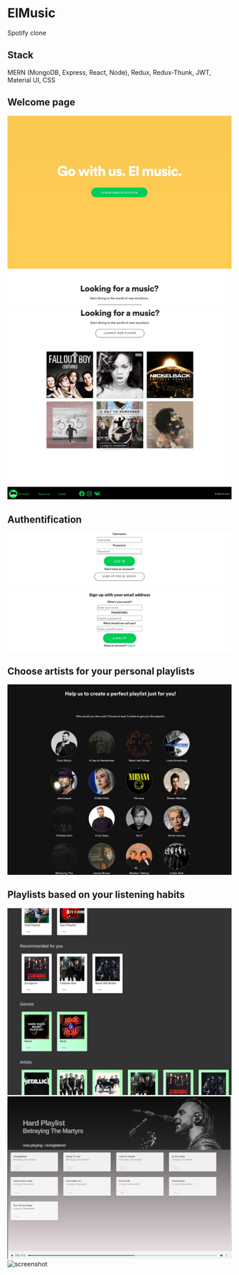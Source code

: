 # ElMusic
Spotify clone

## Stack
MERN (MongoDB, Express, React, Node), Redux, Redux-Thunk, JWT, Material UI, CSS 

## Welcome page

![screenshot](./frontend/public/images/welcomepage1.jpg)
![screenshot](./frontend/public/images/welcomepage2.jpg)

## Authentification

![screenshot](./frontend/public/images/login.jpg)
![screenshot](./frontend/public/images/signup.jpg)

## Choose artists for your personal playlists
![screenshot](./frontend/public/images/artists.jpg)

## Playlists based on your listening habits
![screenshot](./frontend/public/images/playlists.jpg)
![screenshot](./frontend/public/images/hardpl.jpg)
![screenshot](./frontend/public/images/altpl.jpg)

